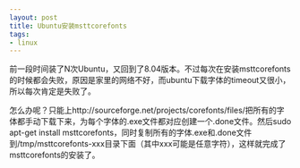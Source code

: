 ```yaml
---
layout: post
title: Ubuntu安装msttcorefonts
tags:
- linux
---
```

前一段时间装了N次Ubuntu，又回到了8.04版本。不过每次在安装msttcorefonts的时候都会失败，原因是家里的网络不好，而ubuntu下载字体的timeout又很小，所以每次肯定是失败了。

怎么办呢？只能上http://sourceforge.net/projects/corefonts/files/把所有的字体都手动下载下来，为每个字体的.exe文件都对应创建一个.done文件。然后sudo apt-get install msttcorefonts，同时复制所有的字体.exe和.done文件到/tmp/msttcorefonts-xxx目录下面（其中xxx可能是任意字符），这样就完成了msttcorefonts的安装了。

